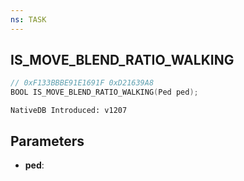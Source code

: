 ```yaml
---
ns: TASK
---
```

## IS_MOVE_BLEND_RATIO_WALKING

```c
// 0xF133BBBE91E1691F 0xD21639A8
BOOL IS_MOVE_BLEND_RATIO_WALKING(Ped ped);
```

```
NativeDB Introduced: v1207
```

## Parameters
* **ped**:
